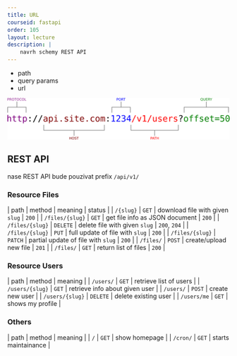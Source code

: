 ```yaml
---
title: URL
courseid: fastapi
order: 105
layout: lecture
description: |
    navrh schemy REST API
---
```



* path
* query params
* url


![URL Format Explained](images/url.format.explained.png)


## REST API

nase REST API bude pouzivat prefix `/api/v1/`


### Resource Files

| path            | method   | meaning                              | status    |
| `/{slug}`       | `GET`    | download file with given `slug`      | `200`     |
| `/files/{slug}` | `GET`    | get file info as JSON document       | `200`     |
| `/files/{slug}` | `DELETE` | delete file with given `slug`        | `200`, `204`  |
| `/files/{slug}` | `PUT`    | full update of file with `slug`      | `200`     |
| `/files/{slug}` | `PATCH`  | partial update of file with `slug`   | `200`     |
| `/files/`       | `POST`   | create/upload new file               | `201`     |
| `/files/`       | `GET`    | return list of files                 | `200`     |


### Resource Users

| path            | method   | meaning |
| `/users/`       | `GET`    | retrieve list of users |
| `/users/{slug}` | `GET`    | retrieve info about given user |
| `/users/`       | `POST`   | create new user |
| `/users/{slug}` | `DELETE` | delete existing user |
| `/users/me`     | `GET`    | shows my profile |


### Others

| path            | method | meaning |
| `/`             | `GET`  | show homepage |
| `/cron/`        | `GET`  | starts maintainance |
